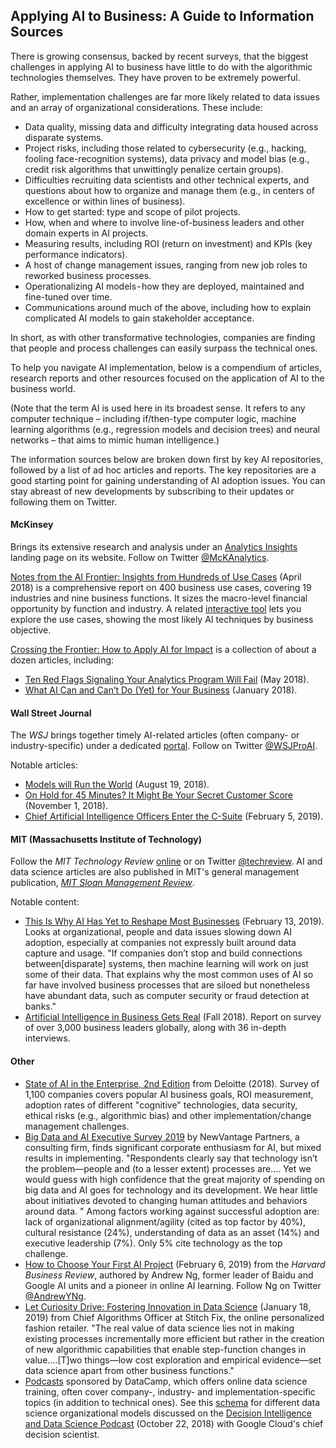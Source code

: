## Applying AI to Business: A Guide to Information Sources

There is growing consensus, backed by recent surveys, that the biggest challenges in applying AI to business have little to do with the algorithmic technologies themselves. They have proven to be extremely powerful.

Rather, implementation challenges are far more likely related to data issues and an array of organizational considerations.  These include: 

-	 Data quality, missing data and difficulty integrating data housed across disparate systems.  
-	 Project risks, including those related to cybersecurity (e.g., hacking, fooling face-recognition systems), data privacy and model bias (e.g., credit risk algorithms that unwittingly penalize certain groups).  
-	 Difficulties recruiting data scientists and other technical experts, and questions about how to organize and manage them (e.g., in centers of excellence or within lines of business).   
-  How to get started: type and scope of pilot projects.  
-	 How, when and where to involve line-of-business leaders and other domain experts in AI projects.    
-  Measuring results, including ROI (return on investment) and KPIs (key performance indicators).   
-  A host of change management issues, ranging from new job roles to reworked business processes. 
-  Operationalizing AI models - how they are deployed, maintained and fine-tuned over time.
-  Communications around much of the above, including how to explain complicated AI models to gain stakeholder acceptance.

In short, as with other transformative technologies, companies are finding that people and process challenges can easily surpass the technical ones. 

To help you navigate AI implementation, below is a compendium of articles, research reports and other resources focused on the application of AI to the business world.  

(Note that the term AI is used here in its broadest sense.  It refers to any computer technique – including if/then-type computer logic, machine learning algorithms (e.g., regression models and decision trees) and neural networks – that aims to mimic human intelligence.)

The information sources below are broken down first by key AI repositories, followed by a list of ad hoc articles and reports.  The key repositories are a good starting point for gaining understanding of AI adoption issues.  You can stay abreast of new developments by subscribing to their updates or following them on Twitter.  


#### McKinsey
Brings its extensive research and analysis under an [Analytics Insights](https://www.mckinsey.com/business-functions/mckinsey-analytics/our-insights) landing page on its website. Follow on Twitter [@McKAnalytics](https://twitter.com/McKAnalytics). 

[Notes from the AI Frontier: Insights from Hundreds of Use Cases]( https://www.mckinsey.com/~/media/mckinsey/featured%20insights/artificial%20intelligence/notes%20from%20the%20ai%20frontier%20applications%20and%20value%20of%20deep%20learning/notes-from-the-ai-frontier-insights-from-hundreds-of-use-cases-discussion-paper.ashx) (April 2018) is a comprehensive report on 400 business use cases, covering 19 industries and nine business functions.  It sizes the macro-level financial opportunity by function and industry.  A related [interactive tool](https://www.mckinsey.com/featured-insights/artificial-intelligence/visualizing-the-uses-and-potential-impact-of-ai-and-other-analytics) lets you explore the use cases, showing the most likely AI techniques by business objective.  

[Crossing the Frontier: How to Apply AI for Impact](https://www.mckinsey.com/business-functions/mckinsey-analytics/our-insights/crossing-the-frontier-how-to-apply-ai-for-impact) is a collection of about a dozen articles, including:   
- [Ten Red Flags Signaling Your Analytics Program Will Fail](https://www.mckinsey.com/business-functions/mckinsey-analytics/our-insights/ten-red-flags-signaling-your-analytics-program-will-fail) (May 2018).  
- [What AI Can and Can’t Do (Yet) for Your Business](https://www.mckinsey.com/business-functions/mckinsey-analytics/our-insights/what-ai-can-and-cant-do-yet-for-your-business) (January 2018).   

#### Wall Street Journal
The _WSJ_ brings together timely AI-related articles (often company- or industry-specific) under a dedicated [portal](https://www.wsj.com/pro/artificial-intelligence).  Follow on Twitter [@WSJProAI](https://twitter.com/WSJProAI).  
  
Notable articles:  
- [Models will Run the World](https://www.wsj.com/articles/models-will-run-the-world-1534716720) (August 19, 2018).  
- [On Hold for 45 Minutes? It Might Be Your Secret Customer Score](https://www.wsj.com/articles/on-hold-for-45-minutes-it-might-be-your-secret-customer-score-1541084656) (November 1, 2018). 
- [Chief Artificial Intelligence Officers Enter the C-Suite](https://www.wsj.com/articles/chief-artificial-intelligence-officers-enter-the-c-suite-11548756000) (February 5, 2019).    


#### MIT (Massachusetts Institute of Technology) 
Follow the _MIT Technology Review_ [online](https://www.technologyreview.com/) or on Twitter [@techreview]( https://twitter.com/techreview).  AI and data science articles are also published in MIT's general management publication, [_MIT Sloan Management Review_]( https://sloanreview.mit.edu/topic/data-and-analytics/).  

Notable content:

- [This Is Why AI Has Yet to Reshape Most Businesses](https://www.technologyreview.com/s/612897/this-is-why-ai-has-yet-to-reshape-most-businesses/?utm_medium=tr_social&utm_campaign=site_visitor.unpaid.engagement&utm_source=twitter) (February 13, 2019). Looks at organizational, people and data issues slowing down AI adoption, especially at companies not expressly built around data capture and usage.  "If companies don’t stop and build connections between[disparate] systems, then machine learning will work on just some of their data. That explains why the most common uses of AI so far have involved business processes that are siloed but nonetheless have abundant data, such as computer security or fraud detection at banks."   
- [Artificial Intelligence in Business Gets Real](https://sloanreview.mit.edu/projects/artificial-intelligence-in-business-gets-real/)  (Fall 2018).  Report on survey of over 3,000 business leaders globally, along with 36 in-depth interviews. 

#### Other 
- [ State of AI in the Enterprise, 2nd Edition]( https://www2.deloitte.com/content/dam/insights/us/articles/4780_State-of-AI-in-the-enterprise/DI_State-of-AI-in-the-enterprise-2nd-ed.pdf)  from Deloitte (2018).  Survey of 1,100 companies covers popular AI business goals, ROI measurement, adoption rates of different "cognitive" technologies, data security, ethical risks (e.g., algorithmic bias) and other implementation/change management challenges.  
- [Big Data and AI Executive Survey 2019](http://newvantage.com/wp-content/uploads/2018/12/Big-Data-Executive-Survey-2019-Findings-Updated-010219-1.pdf?utm_campaign=Data_Elixir&utm_medium=email&utm_source=Data_Elixir_220) by NewVantage Partners, a consulting firm, finds significant corporate enthusiasm for AI, but mixed results in implementing.  "Respondents clearly say that technology isn’t the problem—people and (to a lesser extent) processes are.… Yet we would guess with high confidence that the great majority of spending on big data and AI goes for technology and its development. We hear little about initiatives devoted to changing human attitudes and behaviors around data. " Among factors working against successful adoption are: lack of organizational alignment/agility (cited as top factor by 40%), cultural resistance (24%), understanding of data as an asset (14%) and executive leadership (7%).  Only 5% cite technology as the top challenge. 
- [How to Choose Your First AI Project](https://hbr.org/2019/02/how-to-choose-your-first-ai-project) (February 6, 2019) from the _Harvard Business Review_, authored by Andrew Ng, former leader of Baidu and Google AI units and a pioneer in online AI learning. Follow Ng on Twitter [@AndrewYNg](https://twitter.com/AndrewYNg).
- [Let Curiosity Drive: Fostering Innovation in Data Science](https://multithreaded.stitchfix.com/blog/2019/01/18/fostering-innovation-in-data-science/) (January 18, 2019) from Chief Algorithms Officer at Stitch Fix, the online personalized fashion retailer. "The real value of data science lies not in making existing processes incrementally more efficient but rather in the creation of new algorithmic capabilities that enable step-function changes in value....[T]wo things—low cost exploration and empirical evidence—set data science apart from other business functions."  
- [Podcasts](https://www.datacamp.com/community/podcast) sponsored by DataCamp, which offers online data science training, often cover company-, industry- and implementation-specific topics (in addition to technical ones). See this [schema](https://github.com/robjm16/Business_Applications_Compendium/blob/master/Org_Model_for_DS_Implementation.JPG) for different data science organizational models discussed on the [Decision Intelligence and Data Science Podcast](https://www.datacamp.com/community/podcast/decision-intelligence-data-science) (October 22, 2018) with Google Cloud's chief decision scientist.  

